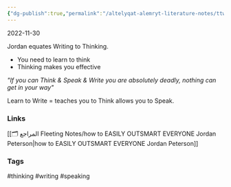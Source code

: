 ```yaml
---
{"dg-publish":true,"permalink":"/altelyqat-alemryt-literature-notes/ttwyr-aldhat-self-development/learn-to-think-by-writing/"}
---
```


2022-11-30

Jordan equates Writing to Thinking. 

- You need to learn to think
- Thinking makes you effective

*"If you can Think & Speak & Write you are absolutely deadly, nothing can get in your way"*

Learn to Write = teaches you to Think allows you to Speak.

### Links 
[[🗂️ المراجع Fleeting Notes/how to EASILY OUTSMART EVERYONE Jordan Peterson\|how to EASILY OUTSMART EVERYONE Jordan Peterson]]
### Tags
#thinking #writing #speaking 

